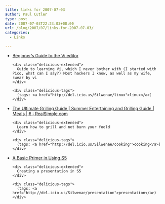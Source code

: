 ```yaml
---
title: links for 2007-07-03
author: Paul Cutler
type: post
date: 2007-07-03T22:23:03+00:00
url: /blog/2007/07/links-for-2007-07-03/
categories:
  - Links

---
```

<ul class="delicious">
  <li>
    <div class="delicious-link">
      <a href="http://www-acs.ucsd.edu/info/vi_tutorial.php">Beginner&#8217;s Guide to the Vi editor</a>
    </div>
    
    <div class="delicious-extended">
      Guide to learning Vi, which I never bother with (I started with Pico, what can I say?) Most hackers I know, as well as my wife, swear by vi
    </div>
    
    <div class="delicious-tags">
      (tags: <a href="http://del.icio.us/Silwenae/linux">linux</a>)
    </div>
  </li>
  
  <li>
    <div class="delicious-link">
      <a href="http://www.realsimple.com/realsimple/package/0%2C21861%2C1184176-1193126-6%2C00.html?cid=rsstip">The Ultimate Grilling Guide | Summer Entertaining and Grilling Guide | Meals | 6 : RealSimple.com</a>
    </div>
    
    <div class="delicious-extended">
      Learn how to grill and not burn your foold
    </div>
    
    <div class="delicious-tags">
      (tags: <a href="http://del.icio.us/Silwenae/cooking">cooking</a>)
    </div>
  </li>
  
  <li>
    <div class="delicious-link">
      <a href="http://meyerweb.com/eric/tools/s5/primer.html">A Basic Primer in Using S5</a>
    </div>
    
    <div class="delicious-extended">
      Creating a presentation in S5
    </div>
    
    <div class="delicious-tags">
      (tags: <a href="http://del.icio.us/Silwenae/presentation">presentation</a>)
    </div>
  </li>
</ul>